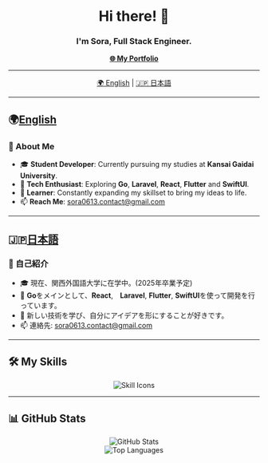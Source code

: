 <h1 align="center">Hi there! 👋</h1>
<h3 align="center">I'm Sora, Full Stack Engineer.</h3>

<p align="center">
  <a href="https://s0r4.jp" target="_blank"><strong>🌐 My Portfolio</strong></a>
</p>

---

<p align="center">
  <a href="#English">🌍 English</a> | <a href="#日本語">🇯🇵 日本語</a>
</p>

---
## 🌍[English](#english)

### 💼 About Me

- 🎓 **Student Developer**: Currently pursuing my studies at **Kansai Gaidai University**.
- 🔧 **Tech Enthusiast**: Exploring **Go**, **Laravel**, **React**, **Flutter** and **SwiftUI**.
- 🌱 **Learner**: Constantly expanding my skillset to bring my ideas to life.
- 📫 **Reach Me**: [sora0613.contact@gmail.com](mailto:sora0613.contact@gmail.com)

---
## 🇯🇵[日本語](#japanese)

### 💼 自己紹介

- 🎓 現在、関西外国語大学に在学中。(2025年卒業予定)
- 🔧 **Go**をメインとして、**React**,　**Laravel**, **Flutter**, **SwiftUI**を使って開発を行っています。
- 🌱 新しい技術を学び、自分にアイデアを形にすることが好きです。
- 📫 連絡先: [sora0613.contact@gmail.com](mailto:sora0613.contact@gmail.com)

---

## 🛠 My Skills

<p align="center">
  <img alt="Skill Icons" src="https://skillicons.dev/icons?theme=dark&perline=8&i=go,php,python,ts,js,html,css,react,git,github,apple,docker,phpstorm,mysql,laravel,firebase,nginx" />
</p>

---

## 📊 GitHub Stats

<div align="center">
  <img src="https://github-readme-stats-clone-git-main-sora0613s-projects.vercel.app/api/?username=Sora0613&theme=dark&show_icons=true&rank_icon=github&card_width=450" alt="GitHub Stats" />
  <br />
  <img src="https://github-readme-stats.vercel.app/api/top-langs/?username=Sora0613&layout=compact&hide_progress=true&theme=dark&card_width=450" alt="Top Languages" />
</div>
